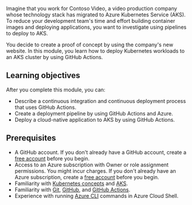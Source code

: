 Imagine that you work for Contoso Video, a video production company whose technology stack has migrated to Azure Kubernetes Service (AKS). To reduce your development team's time and effort building container images and deploying applications, you want to investigate using pipelines to deploy to AKS.

You decide to create a proof of concept by using the company's new website. In this module, you learn how to deploy Kubernetes workloads to an AKS cluster by using GitHub Actions.

## Learning objectives

After you complete this module, you can:
- Describe a continuous integration and continuous deployment process that uses GitHub Actions.
- Create a deployment pipeline by using GitHub Actions and Azure.
- Deploy a cloud-native application to AKS by using GitHub Actions.

## Prerequisites

- A GitHub account. If you don't already have a GitHub account, create a [free account](https://github.com?azure-portal=true) before you begin.
- Access to an Azure subscription with Owner or role assignment permissions. You might incur charges. If you don't already have an Azure subscription, create a [free account](https://azure.microsoft.com/free/?azure-portal=true) before you begin.
- Familiarity with [Kubernetes concepts](https://azure.microsoft.com/topic/what-is-kubernetes/?azure-portal=true&WT.mc_id=akspipeline_intro-learn-ludossan) and [AKS]().
- Familiarity with [Git](/contribute/git-github-fundamentals?WT.mc_id=akspipeline_intro-learn-ludossan), [GitHub](https://github.com/skills/introduction-to-github), and [GitHub Actions](https://github.com/skills/hello-github-actions).
- Experience with running [Azure CLI](/azure/aks/kubernetes-walkthrough?WT.mc_id=akspipeline_intro-learn-ludossan) commands in Azure Cloud Shell.

